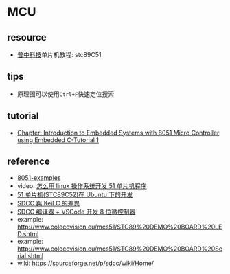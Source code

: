 # MCU

## resource

- [普中科技](http://www.prechin.cn/index.html)单片机教程: stc89C51

## tips

- 原理图可以使用`Ctrl+F`快速定位搜索

## tutorial

- [Chapter: Introduction to Embedded Systems with 8051 Micro Controller using Embedded C-Tutorial 1](https://www.youtube.com/watch?v=iQcr_8W3KXg&list=PLE1qlkmzXrwRQ2S4BBVkkqbd42E0ArZ9l&index=1)

## reference

- [8051-examples](https://github.com/hungtcs-lab/8051-examples)
- video: [怎么用 linux 操作系统开发 51 单片机程序](https://www.bilibili.com/video/BV1bp411d7Mg?spm_id_from=333.999.0.0&vd_source=cde057b41a3232ef25412548ec4ac354)
- [51 单片机(STC89C52)在 Ubuntu 下的开发](https://www.cnblogs.com/milton/p/14994533.html)
- [SDCC 與 Keil C 的差異](http://blog.chinaunix.net/uid-24203478-id-3062737.html)
- [SDCC 编译器 + VSCode 开发 8 位微控制器](https://blog.csdn.net/qq_42992084/article/details/109375443)
- example: http://www.colecovision.eu/mcs51/STC89%20DEMO%20BOARD%20LED.shtml
- example: http://www.colecovision.eu/mcs51/STC89%20DEMO%20BOARD%20Serial.shtml
- wiki: https://sourceforge.net/p/sdcc/wiki/Home/
